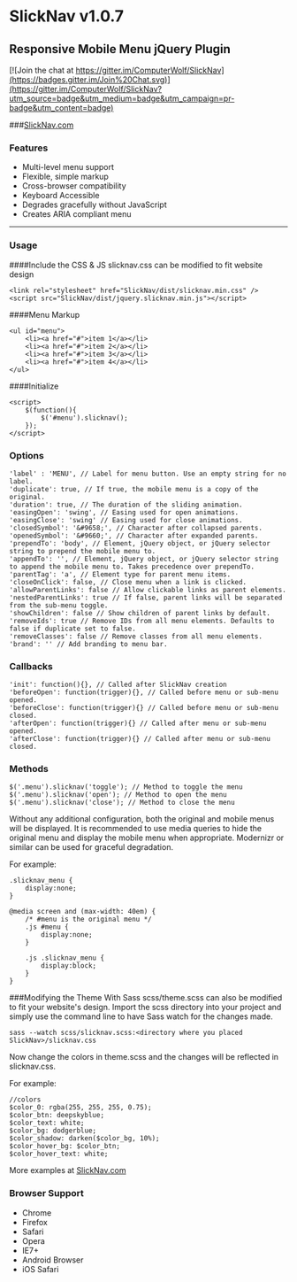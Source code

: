 # SlickNav v1.0.7
## Responsive Mobile Menu jQuery Plugin

[![Join the chat at https://gitter.im/ComputerWolf/SlickNav](https://badges.gitter.im/Join%20Chat.svg)](https://gitter.im/ComputerWolf/SlickNav?utm_source=badge&utm_medium=badge&utm_campaign=pr-badge&utm_content=badge)

###[SlickNav.com](http://slicknav.com)

### Features
* Multi-level menu support
* Flexible, simple markup
* Cross-browser compatibility
* Keyboard Accessible
* Degrades gracefully without JavaScript
* Creates ARIA compliant menu

* * *
### Usage

####Include the CSS & JS
slicknav.css can be modified to fit website design

    <link rel="stylesheet" href="SlickNav/dist/slicknav.min.css" />
    <script src="SlickNav/dist/jquery.slicknav.min.js"></script>

####Menu Markup

    <ul id="menu">
        <li><a href="#">item 1</a></li>
        <li><a href="#">item 2</a></li>
        <li><a href="#">item 3</a></li>
        <li><a href="#">item 4</a></li>
    </ul>
####Initialize

    <script>
        $(function(){
            $('#menu').slicknav();
        });
    </script>

### Options
    'label' : 'MENU', // Label for menu button. Use an empty string for no label.
    'duplicate': true, // If true, the mobile menu is a copy of the original.
    'duration': true, // The duration of the sliding animation.
    'easingOpen': 'swing', // Easing used for open animations.
    'easingClose': 'swing' // Easing used for close animations.
    'closedSymbol': '&#9658;', // Character after collapsed parents.
    'openedSymbol': '&#9660;', // Character after expanded parents.
    'prependTo': 'body', // Element, jQuery object, or jQuery selector string to prepend the mobile menu to.
    'appendTo': '', // Element, jQuery object, or jQuery selector string to append the mobile menu to. Takes precedence over prependTo.
    'parentTag': 'a', // Element type for parent menu items.
    'closeOnClick': false, // Close menu when a link is clicked.
    'allowParentLinks': false // Allow clickable links as parent elements.
    'nestedParentLinks': true // If false, parent links will be separated from the sub-menu toggle.
    'showChildren': false // Show children of parent links by default.
    'removeIds': true // Remove IDs from all menu elements. Defaults to false if duplicate set to false.
    'removeClasses': false // Remove classes from all menu elements.
	'brand': '' // Add branding to menu bar.

### Callbacks
    'init': function(){}, // Called after SlickNav creation
    'beforeOpen': function(trigger){}, // Called before menu or sub-menu opened.
    'beforeClose': function(trigger){} // Called before menu or sub-menu closed.
    'afterOpen': function(trigger){} // Called after menu or sub-menu opened.
    'afterClose': function(trigger){} // Called after menu or sub-menu closed.

### Methods
    $('.menu').slicknav('toggle'); // Method to toggle the menu
    $('.menu').slicknav('open'); // Method to open the menu
    $('.menu').slicknav('close'); // Method to close the menu

Without any additional configuration, both the original and mobile menus will be displayed. It is recommended to use media queries to hide the original menu and display the mobile menu when appropriate. Modernizr or similar can be used for graceful degradation.

For example:

    .slicknav_menu {
        display:none;
    }

    @media screen and (max-width: 40em) {
        /* #menu is the original menu */
        .js #menu {
            display:none;
        }

        .js .slicknav_menu {
            display:block;
        }
    }

###Modifying the Theme With Sass
scss/theme.scss can also be modified to fit your website's design. Import the
scss directory into your project and simply use the command line to have Sass watch for the changes made.

    sass --watch scss/slicknav.scss:<directory where you placed SlickNav>/slicknav.css

Now change the colors in theme.scss and the changes will be reflected in slicknav.css.

For example:

    //colors
    $color_0: rgba(255, 255, 255, 0.75);
    $color_btn: deepskyblue;
    $color_text: white;
    $color_bg: dodgerblue;
    $color_shadow: darken($color_bg, 10%);
    $color_hover_bg: $color_btn;
    $color_hover_text: white;



More examples at [SlickNav.com](http://slicknav.com)

### Browser Support
* Chrome
* Firefox
* Safari
* Opera
* IE7+
* Android Browser
* iOS Safari
